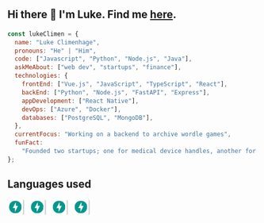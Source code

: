 ## Hi there 👋 I'm Luke. Find me [here](https://lukeclimenhage.com/).

```javascript
const lukeClimen = {
  name: "Luke Climenhage",
  pronouns: "He" | "Him",
  code: ["Javascript", "Python", "Node.js", "Java"],
  askMeAbout: ["web dev", "startups", "finance"],
  technologies: {
    frontEnd: ["Vue.js", "JavaScript", "TypeScript", "React"],
    backEnd: ["Python", "Node.js", "FastAPI", "Express"],
    appDevelopment: ["React Native"],
    devOps: ["Azure", "Docker"],
    databases: ["PostgreSQL", "MongoDB"],
  },
  currentFocus: "Working on a backend to archive wordle games",
  funFact:
    "Founded two startups; one for medical device handles, another for commercial intra-canopy greenhouse lighting",
};
```

## Languages used

<svg fill="none" viewBox="0 0 800 50" width="800" height="50" xmlns="http://www.w3.org/2000/svg">
    <foreignObject width="100%" height="100%">
        <div xmlns="http://www.w3.org/1999/xhtml">
            <style>
                .container {
                    display: flex;
                    flex-flow: wrap;
                    gap:20px;
                }
                img {
                    background: white;
                    width: 40px;
                    height: 40px;
                    padding: 5px;
                    border-radius: 5px;
                    box-shadow: 2px 2px 2px 1px rgb(0 0 0 / 20%);
                }
            </style>
            <div class="container">
                <img src="./assets/fastAPI.png" />    
                <img src="./assets/fastAPI.png" />    
                <img src="./assets/fastAPI.png" />    
                <img src="./assets/fastAPI.png" />    
            </div>
        </div>
    </foreignObject>
</svg>
